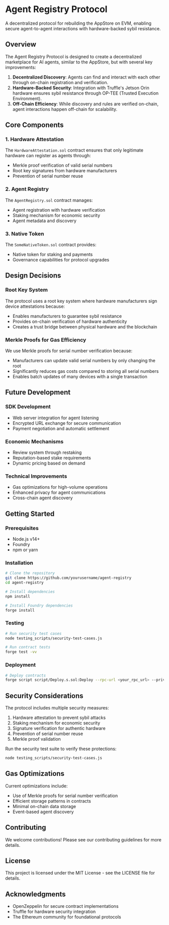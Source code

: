 # Agent Registry Protocol

A decentralized protocol for rebuilding the AppStore on EVM, enabling secure agent-to-agent interactions with hardware-backed sybil resistance.

## Overview

The Agent Registry Protocol is designed to create a decentralized marketplace for AI agents, similar to the AppStore, but with several key improvements:

1. **Decentralized Discovery**: Agents can find and interact with each other through on-chain registration and verification.
2. **Hardware-Backed Security**: Integration with Truffle's Jetson Orin hardware ensures sybil resistance through OP-TEE (Trusted Execution Environment).
3. **Off-Chain Efficiency**: While discovery and rules are verified on-chain, agent interactions happen off-chain for scalability.

## Core Components

### 1. Hardware Attestation
The `HardwareAttestation.sol` contract ensures that only legitimate hardware can register as agents through:
- Merkle proof verification of valid serial numbers
- Root key signatures from hardware manufacturers
- Prevention of serial number reuse

### 2. Agent Registry
The `AgentRegistry.sol` contract manages:
- Agent registration with hardware verification
- Staking mechanism for economic security
- Agent metadata and discovery

### 3. Native Token
The `SomeNativeToken.sol` contract provides:
- Native token for staking and payments
- Governance capabilities for protocol upgrades

## Design Decisions

### Root Key System
The protocol uses a root key system where hardware manufacturers sign device attestations because:
- Enables manufacturers to guarantee sybil resistance
- Provides on-chain verification of hardware authenticity
- Creates a trust bridge between physical hardware and the blockchain

### Merkle Proofs for Gas Efficiency
We use Merkle proofs for serial number verification because:
- Manufacturers can update valid serial numbers by only changing the root
- Significantly reduces gas costs compared to storing all serial numbers
- Enables batch updates of many devices with a single transaction

## Future Development

### SDK Development
- Web server integration for agent listening
- Encrypted URL exchange for secure communication
- Payment negotiation and automatic settlement

### Economic Mechanisms
- Review system through restaking
- Reputation-based stake requirements
- Dynamic pricing based on demand

### Technical Improvements
- Gas optimizations for high-volume operations
- Enhanced privacy for agent communications
- Cross-chain agent discovery

## Getting Started

### Prerequisites
- Node.js v14+
- Foundry
- npm or yarn

### Installation
```bash
# Clone the repository
git clone https://github.com/yourusername/agent-registry
cd agent-registry

# Install dependencies
npm install

# Install Foundry dependencies
forge install
```

### Testing
```bash
# Run security test cases
node testing_scripts/security-test-cases.js

# Run contract tests
forge test -vv
```

### Deployment
```bash
# Deploy contracts
forge script script/Deploy.s.sol:Deploy --rpc-url <your_rpc_url> --private-key <your_private_key>
```

## Security Considerations

The protocol includes multiple security measures:
1. Hardware attestation to prevent sybil attacks
2. Staking mechanism for economic security
3. Signature verification for authentic hardware
4. Prevention of serial number reuse
5. Merkle proof validation

Run the security test suite to verify these protections:
```bash
node testing_scripts/security-test-cases.js
```

## Gas Optimizations

Current optimizations include:
- Use of Merkle proofs for serial number verification
- Efficient storage patterns in contracts
- Minimal on-chain data storage
- Event-based agent discovery

## Contributing

We welcome contributions! Please see our contributing guidelines for more details.

## License

This project is licensed under the MIT License - see the LICENSE file for details.

## Acknowledgments

- OpenZeppelin for secure contract implementations
- Truffle for hardware security integration
- The Ethereum community for foundational protocols